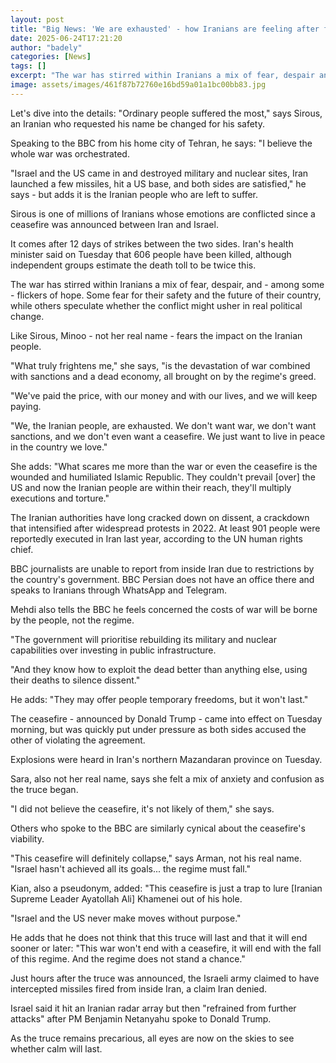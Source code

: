 ```yaml
---
layout: post
title: "Big News: 'We are exhausted' - how Iranians are feeling after fragile ceasefire"
date: 2025-06-24T17:21:20
author: "badely"
categories: [News]
tags: []
excerpt: "The war has stirred within Iranians a mix of fear, despair and - among some - flickers of hope."
image: assets/images/461f87b72760e16bd59a01a1bc00bb83.jpg
---
```


Let's dive into the details: "Ordinary people suffered the most," says Sirous, an Iranian who requested his name be changed for his safety.

Speaking to the BBC from his home city of Tehran, he says: "I believe the whole war was orchestrated.

"Israel and the US came in and destroyed military and nuclear sites, Iran launched a few missiles, hit a US base, and both sides are satisfied," he says - but adds it is the Iranian people who are left to suffer.

Sirous is one of millions of Iranians whose emotions are conflicted since a ceasefire was announced between Iran and Israel. 

It comes after 12 days of strikes between the two sides. Iran's health minister said on Tuesday that 606 people have been killed, although independent groups estimate the death toll to be twice this.

The war has stirred within Iranians a mix of fear, despair, and - among some - flickers of hope. Some fear for their safety and the future of their country, while others speculate whether the conflict might usher in real political change.

Like Sirous, Minoo - not her real name - fears the impact on the Iranian people.

"What truly frightens me," she says, "is the devastation of war combined with sanctions and a dead economy, all brought on by the regime's greed. 

"We've paid the price, with our money and with our lives, and we will keep paying.

"We, the Iranian people, are exhausted. We don't want war, we don't want sanctions, and we don't even want a ceasefire. We just want to live in peace in the country we love."

She adds: "What scares me more than the war or even the ceasefire is the wounded and humiliated Islamic Republic. They couldn't prevail [over] the US and now the Iranian people are within their reach, they'll multiply executions and torture."

The Iranian authorities have long cracked down on dissent, a crackdown that intensified after widespread protests in 2022. At least 901 people were reportedly executed in Iran last year, according to the UN human rights chief.

BBC journalists are unable to report from inside Iran due to restrictions by the country's government. BBC Persian does not have an office there and speaks to Iranians through WhatsApp and Telegram.

Mehdi also tells the BBC he feels concerned the costs of war will be borne by the people, not the regime. 

"The government will prioritise rebuilding its military and nuclear capabilities over investing in public infrastructure.

"And they know how to exploit the dead better than anything else, using their deaths to silence dissent."

He adds: "They may offer people temporary freedoms, but it won't last."

The ceasefire - announced by Donald Trump - came into effect on Tuesday morning, but was quickly put under pressure as both sides accused the other of violating the agreement.

Explosions were heard in Iran's northern Mazandaran province on Tuesday.

Sara, also not her real name, says she felt a mix of anxiety and confusion as the truce began.

"I did not believe the ceasefire, it's not likely of them," she says.

Others who spoke to the BBC are similarly cynical about the ceasefire's viability.

"This ceasefire will definitely collapse," says Arman, not his real name. "Israel hasn't achieved all its goals... the regime must fall."

Kian, also a pseudonym, added: "This ceasefire is just a trap to lure [Iranian Supreme Leader Ayatollah Ali] Khamenei out of his hole. 

"Israel and the US never make moves without purpose."

He adds that he does not think that this truce will last and that it will end sooner or later: "This war won't end with a ceasefire, it will end with the fall of this regime. And the regime does not stand a chance."

Just hours after the truce was announced, the Israeli army claimed to have intercepted missiles fired from inside Iran, a claim Iran denied.

Israel said it hit an Iranian radar array but then "refrained from further attacks" after PM Benjamin Netanyahu spoke to Donald Trump.

As the truce remains precarious, all eyes are now on the skies to see whether calm will last.

